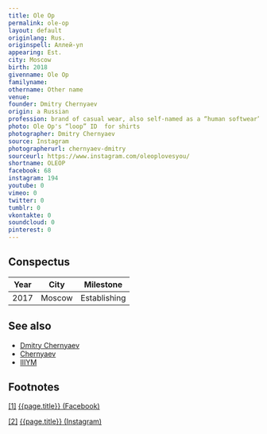 ```yaml
---
title: Ole Op
permalink: ole-op
layout: default
originlang: Rus.
originspell: Аллей-уп
appearing: Est.
city: Moscow
birth: 2018
givenname: Ole Op
familyname:
othername: Other name
venue: 
founder: Dmitry Chernyaev
origin: a Russian
profession: brand of casual wear, also self-named as a “human softwear” and founded by artist Dmitry Chernyaev (Дмитрий Черняев)
photo: Ole Op's “loop” ID  for shirts
photographer: Dmitry Chernyaev
source: Instagram
photographerurl: chernyaev-dmitry
sourceurl: https://www.instagram.com/oleoplovesyou/
shortname: OLEOP
facebook: 68
instagram: 194
youtube: 0
vimeo: 0
twitter: 0
tumblr: 0
vkontakte: 0
soundcloud: 0
pinterest: 0
---
```


## Conspectus

|Year|City|Milestone|
|-|-|-|
|2017|Moscow|Establishing|

## See also

+ [Dmitry Chernyaev](chernyaev-dmitry)
+ [Chernyaev](chernyaev)
+ [IIIYM](iiiym)

## Footnotes

[[1]](#a1) <span id="f1"></span> [{{page.title}} (Facebook)](https://www.facebook.com/oleoplovesyou/)

[[2]](#a2) <span id="f2"></span> [{{page.title}} (Instagram)](https://www.instagram.com/oleoplovesyou/)
